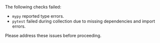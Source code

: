 The following checks failed:

- `mypy` reported type errors.
- `pytest` failed during collection due to missing dependencies and import errors.

Please address these issues before proceeding.
